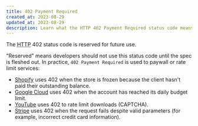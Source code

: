 ```yaml
---
title: 402 Payment Required
created_at: 2023-08-29
updated_at: 2023-08-29
description: Learn what the HTTP 402 Payment Required status code means and how it's used around the web.
---
```


The <abbr title="Hypertext Transfer Protocol">HTTP</abbr> 402 status code is reserved for future use.

"Reserved" means developers should not use this status code until the spec is fleshed out. In practice, `402 Payment Required` is used to paywall or rate limit services:

* <a href="https://shopify.dev/concepts/about-apis/response-codes" target="_blank" rel="noopener">Shopify</a> uses 402 when the store is frozen because the client hasn't paid their outstanding balance.
* <a href="https://cloud.google.com/resource-manager/docs/core_errors#PAYMENT_REQUIRED" target="_blank" rel="noopener">Google Cloud</a> uses 402 when the account has reached its daily budget limit.
* <a href="https://github.com/ytdl-org/youtube-dl/blob/master/README.md#i-get-http-error-402-when-trying-to-download-a-video-whats-this" target="_blank" rel="noopener">YouTube</a> uses 402 to rate limit downloads (CAPTCHA).
* <a href="https://stripe.com/docs/api/errors" target="_blank" rel="noopener">Stripe</a> uses 402 when the request fails despite valid parameters (for example, incorrect credit card information).
